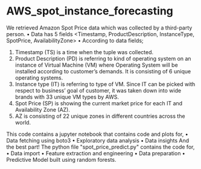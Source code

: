# AWS_spot_instance_forecasting

We retrieved Amazon Spot Price data which was collected by a third-party person.
• Data has 5 fields <Timestamp, ProductDescription, InstanceType, SpotPrice,
AvailabilityZone> 
• According to data fields;
1. Timestamp (TS) is a time when the tuple was collected.
2. Product Description (PD) is referring to kind of operating system on an instance of Virtual Machine
(VM) where Operating System will be installed according to customer’s demands. It is consisting of 6
unique operating systems.
3. Instance type (IT) is referring to type of VM. Since IT can be picked with respect to business’ goal of
customer, it was taken down into wide brands with 33 unique VM types by AWS.
4. Spot Price (SP) is showing the current market price for each IT and Availability Zone (AZ).
5. AZ is consisting of 22 unique zones in different countries across the world.

This code contains a jupyter notebook that contains code and plots for,
•	Data fetching using boto3
•	Exploratory data analysis
•	Data insights
And the best part! The python file "spot_price_predict.py" contains the code for,
•	Data import
•	Feature extraction and engineering
•	Data preparation
•	Predictive Model built using random forests.

